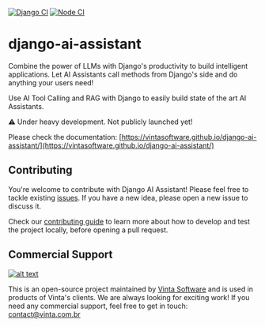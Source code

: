 [![Django CI](https://github.com/vintasoftware/django-ai-assistant/actions/workflows/django.yml/badge.svg)](https://github.com/vintasoftware/django-ai-assistant/actions/workflows/django.yml)
[![Node CI](https://github.com/vintasoftware/django-ai-assistant/actions/workflows/node.yml/badge.svg)](https://github.com/vintasoftware/django-ai-assistant/actions/workflows/node.yml)

# django-ai-assistant

Combine the power of LLMs with Django's productivity to build intelligent applications.
Let AI Assistants call methods from Django's side and do anything your users need!

Use AI Tool Calling and RAG with Django to easily build state of the art AI Assistants.

⚠️ Under heavy development. Not publicly launched yet!

Please check the documentation: [https://vintasoftware.github.io/django-ai-assistant/](https://vintasoftware.github.io/django-ai-assistant/)

## Contributing

You're welcome to contribute with Django AI Assistant! Please feel free to tackle existing [issues](https://github.com/vintasoftware/django-ai-assistant/issues). If you have a new idea, please open a new issue to discuss it.

Check our [contributing guide](CONTRIBUTING.md) to learn more about how to develop and test the project locally, before opening a pull request.

## Commercial Support

[![alt text](https://avatars2.githubusercontent.com/u/5529080?s=80&v=4 "Vinta Logo")](https://www.vinta.com.br/)

This is an open-source project maintained by [Vinta Software](https://www.vinta.com.br/) and is used in products of Vinta's clients. We are always looking for exciting work! If you need any commercial support, feel free to get in touch: contact@vinta.com.br
